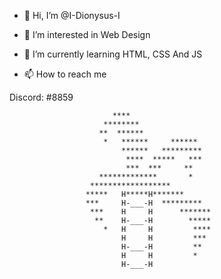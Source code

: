 - 👋 Hi, I’m @I-Dionysus-I
- 👀 I’m interested in Web Design
- 🌱 I’m currently learning HTML, CSS And JS


- 📫 How to reach me 

Discord: </Dionysus>#8859


                           ****
                         ********
                        **  ******
                         *   ******     ******
                             ******   *********
                              ****  *****   ***
                              ***  ***     **
                        *************       *
                      ******************
                     *****   H*****H*******
                     ***     H-___-H  *********
                      ***    H     H      *******
                       **    H-___-H        *****
                         *   H     H         ****
                             H     H         ***
                             H-___-H         **
                             H     H         *
                             H-___-H
